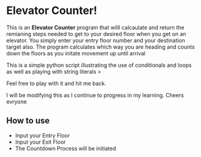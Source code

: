 # Elevator Counter!


This is an  **Elevator Counter** program that willl calcaulate and return the remianing steps needed to get to your desired floor when you get on an elevator. 
You simply enter your entry floor number and your destination target also. 
The program calculates which way you are heading and counts down the floors as you initate movement up until arrival  

This is a simple python script illustrating the use of conditionals and loops as well as playing with string literals >

Feel free to play with it and hit me back.

I will be modifying this as I continue to progress in my learning.
Cheers evryone  



## How to use 

 - Input your Entry Floor
 - Input your Exit Floor
 - The Countdown Process will be initiated 
